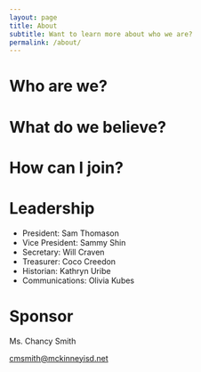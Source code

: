 ```yaml
---
layout: page
title: About
subtitle: Want to learn more about who we are?
permalink: /about/
---
```


# Who are we?

# What do we believe?

# How can I join?

# Leadership

* President: Sam Thomason 
* Vice President: Sammy Shin 
* Secretary: Will Craven 
* Treasurer: Coco Creedon
* Historian: Kathryn Uribe
* Communications: Olivia Kubes 

# Sponsor

Ms. Chancy Smith

[cmsmith@mckinneyisd.net](mailto:cmsmith@mckinneyisd.net)




